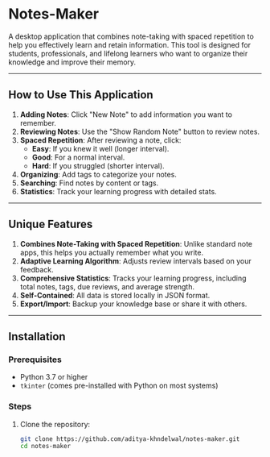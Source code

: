 # Notes-Maker

A desktop application that combines note-taking with spaced repetition to help you effectively learn and retain information. This tool is designed for students, professionals, and lifelong learners who want to organize their knowledge and improve their memory.

---

## How to Use This Application

1. **Adding Notes**: Click "New Note" to add information you want to remember.
2. **Reviewing Notes**: Use the "Show Random Note" button to review notes.
3. **Spaced Repetition**: After reviewing a note, click:
   - **Easy**: If you knew it well (longer interval).
   - **Good**: For a normal interval.
   - **Hard**: If you struggled (shorter interval).
4. **Organizing**: Add tags to categorize your notes.
5. **Searching**: Find notes by content or tags.
6. **Statistics**: Track your learning progress with detailed stats.

---

## Unique Features

1. **Combines Note-Taking with Spaced Repetition**: Unlike standard note apps, this helps you actually remember what you write.
2. **Adaptive Learning Algorithm**: Adjusts review intervals based on your feedback.
3. **Comprehensive Statistics**: Tracks your learning progress, including total notes, tags, due reviews, and average strength.
4. **Self-Contained**: All data is stored locally in JSON format.
5. **Export/Import**: Backup your knowledge base or share it with others.

---

## Installation

### Prerequisites
- Python 3.7 or higher
- `tkinter` (comes pre-installed with Python on most systems)

### Steps
1. Clone the repository:
   ```bash
   git clone https://github.com/aditya-khndelwal/notes-maker.git
   cd notes-maker